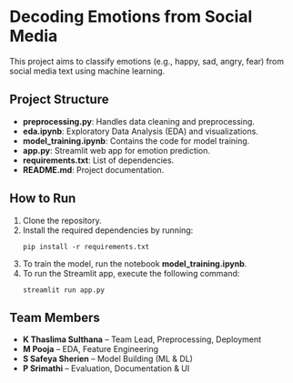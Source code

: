 # Decoding Emotions from Social Media

This project aims to classify emotions (e.g., happy, sad, angry, fear) from social media text using machine learning.

## Project Structure

- **preprocessing.py**: Handles data cleaning and preprocessing.
- **eda.ipynb**: Exploratory Data Analysis (EDA) and visualizations.
- **model_training.ipynb**: Contains the code for model training.
- **app.py**: Streamlit web app for emotion prediction.
- **requirements.txt**: List of dependencies.
- **README.md**: Project documentation.

## How to Run

1. Clone the repository.
2. Install the required dependencies by running:
   ```
   pip install -r requirements.txt
   ```
3. To train the model, run the notebook **model_training.ipynb**.
4. To run the Streamlit app, execute the following command:
   ```
   streamlit run app.py
   ```

## Team Members
- **K Thaslima Sulthana** – Team Lead, Preprocessing, Deployment
- **M Pooja** – EDA, Feature Engineering
- **S Safeya Sherien** – Model Building (ML & DL)
- **P Srimathi** – Evaluation, Documentation & UI
